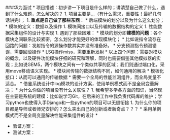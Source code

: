 ###华为面试
* 
项目描述：初步讲一下项目是什么样的；讲清楚自己做了什么，遇到了什么难题，怎么解决的？
    1. 
项目主要是...（有什么需求，重要性！最好几句话讲完）；
    1. 
**重点是自己做了那些东西**：
        * 
后端模块的划分以及为什么这么划分；
        * 
模块的定义：数据以及操作
        1. 
模块间接口以及传输的数据结构的定义
        1. 
性能数据采集组件的设计与实现
    1. 
遇到了那些困难：
        * 
模块的划分即**建模的问题**：各个模块之间联系比较紧密，怎么划分才能更好的体现模块化；
        * 
比如说指令流存在回路的问题：发射指令的源操作数其实并没有准备好。
        * 
分支预测指令预测错误，需要回滚操作
        * 
LSQ操作miss，需要重新发射
            * 
以上四个问题：需要对模块的概念，以及硬件功能模块仔细的研究和理解，同时也需要借鉴其他模拟器的实现；比如说GEM5，两个模块之间有一个类似共享的区域；我们则通过端口化，采用move移动语义实现。
        * 
模块间传输的数据结构不同，如何通用的解决
            * 
模板化接口：从而可以通用的传输数据
        * 
需要一个全局的性能监测组件，而全局变量不适合。
            * 
借鉴系统设计中log模块的设计方案，使用单例模式而不是全局变量解决；
* 
为什么你做的项目没有什么关联性？
    1. 
我希望多学各方面的知识，当然现在主要是系统的建模：比如说学习Git，在后来的工作中我负责代码库的维护；学习python也使得入手Django和一些python的项目可以无缝衔接
    1. 
为什么你的项目都是导师或者师兄安排的？怎么突出自己的创新或者新奇点？？？
        * 
采用单例模式而不是全局变量解决性能采集组件的设计
        * 

* 验证方案：
* 测试方案：

